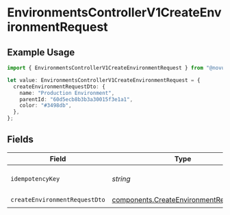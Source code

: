 # EnvironmentsControllerV1CreateEnvironmentRequest

## Example Usage

```typescript
import { EnvironmentsControllerV1CreateEnvironmentRequest } from "@novu/api/models/operations";

let value: EnvironmentsControllerV1CreateEnvironmentRequest = {
  createEnvironmentRequestDto: {
    name: "Production Environment",
    parentId: "60d5ecb8b3b3a30015f3e1a1",
    color: "#3498db",
  },
};
```

## Fields

| Field                                                                                            | Type                                                                                             | Required                                                                                         | Description                                                                                      |
| ------------------------------------------------------------------------------------------------ | ------------------------------------------------------------------------------------------------ | ------------------------------------------------------------------------------------------------ | ------------------------------------------------------------------------------------------------ |
| `idempotencyKey`                                                                                 | *string*                                                                                         | :heavy_minus_sign:                                                                               | A header for idempotency purposes                                                                |
| `createEnvironmentRequestDto`                                                                    | [components.CreateEnvironmentRequestDto](../../models/components/createenvironmentrequestdto.md) | :heavy_check_mark:                                                                               | N/A                                                                                              |